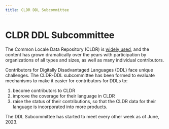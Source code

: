 ```yaml
---
title: CLDR DDL Subcommittee
---
```


# CLDR DDL Subcommittee

The Common Locale Data Repository (CLDR) is [widely used](/index), and the content has grown dramatically over the years with participation by organizations of all types and sizes, as well as many individual contributors.

Contributors for Digitally Disadvantaged Languages (DDL) face unique challenges. The CLDR-DDL subcommittee has been formed to evaluate mechanisms to make it easier for contributors for DDLs to:

1. become contributors to CLDR
2. improve the coverage for their language in CLDR
3. raise the status of their contributions, so that the CLDR data for their language is incorporated into more products.

The DDL Subcommittee has started to meet every other week as of June, 2023.

